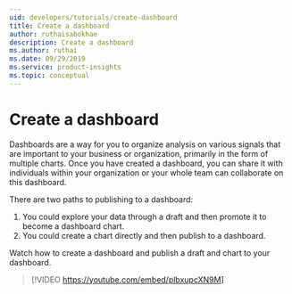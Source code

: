 ```yaml
---
uid: developers/tutorials/create-dashboard
title: Create a dashboard
author: ruthaisabokhae
description: Create a dashboard
ms.author: ruthai
ms.date: 09/29/2019
ms.service: product-insights
ms.topic: conceptual
---
```

# Create a dashboard

Dashboards are a way for you to organize analysis on various signals that are important to your business or organization, primarily in the form of multiple charts. Once you have created a dashboard, you can share it with individuals within your organization or your whole team can collaborate on this dashboard.  

There are two paths to publishing to a dashboard:
1.	You could explore your data through a draft and then promote it to become a dashboard chart. 
2.	You could create a chart directly and then publish to a dashboard.

Watch how to create a dashboard and publish a draft and chart to your dashboard.


>[!VIDEO https://youtube.com/embed/plbxupcXN9M]
